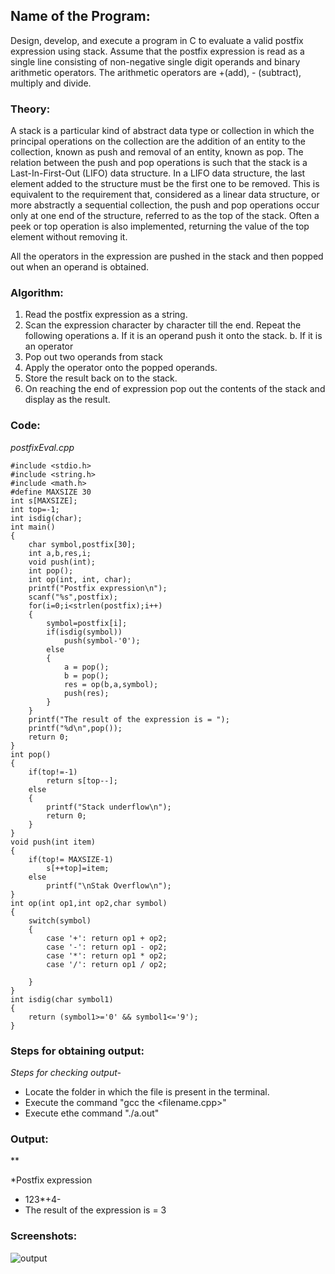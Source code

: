 ## Name of the Program:
Design, develop, and execute a program in C to evaluate a valid postfix expression using stack. 
Assume that the postfix expression is read as a single line consisting of non-negative 
single digit operands and binary arithmetic operators. 
The arithmetic operators are +(add), - (subtract), multiply and divide. 

### Theory:
A stack is a particular kind of abstract data type or collection in which the principal operations on the collection are the addition of an entity to the collection, known as push and removal of an entity, known as pop. The relation between the push and pop operations is such that the stack is a Last-In-First-Out (LIFO) data structure. In a LIFO data structure, the last element added to the structure must be the first one to be removed. This is equivalent to the requirement that, considered as a linear data structure, or more abstractly a sequential collection, the push and pop operations occur only at one end of the structure, referred to as the top of the stack. Often a peek or top operation is also implemented, returning the value of the top element without removing it.

All the operators in the expression are pushed in the stack and then popped out when an operand is obtained.


### Algorithm:
1. Read the postfix expression as a string.
2. Scan the expression character by character till the end. Repeat the following operations
   a.  If it is an operand push it onto the stack.
   b.  If it is an operator
1. Pop out two operands from stack
2. Apply the operator onto the popped operands.
3. Store the result back on to the stack.
4. On reaching the end of expression pop out the contents of the stack and
display as the result.


### Code: 
*postfixEval.cpp*


    #include <stdio.h>
    #include <string.h>
    #include <math.h>
    #define MAXSIZE 30
    int s[MAXSIZE];
    int top=-1;
    int isdig(char);
    int main()
    {
    	char symbol,postfix[30];
    	int a,b,res,i;
    	void push(int);
    	int pop();
    	int op(int, int, char);
    	printf("Postfix expression\n");
    	scanf("%s",postfix);
    	for(i=0;i<strlen(postfix);i++)
    	{
    		symbol=postfix[i];
    		if(isdig(symbol))
    			push(symbol-'0');
    		else
    		{
    			a = pop();
    			b = pop();
    			res = op(b,a,symbol);
    			push(res);
    		}
    	}
    	printf("The result of the expression is = ");
    	printf("%d\n",pop());
    	return 0;
    }
    int pop()
    {
    	if(top!=-1)
    		return s[top--];
    	else
    	{
    		printf("Stack underflow\n");
    		return 0;
    	}
    }
    void push(int item)
    {
    	if(top!= MAXSIZE-1)
    		s[++top]=item;
    	else
    		printf("\nStak Overflow\n");
    }
    int op(int op1,int op2,char symbol)
    {
    	switch(symbol)
    	{
    		case '+': return op1 + op2;
    		case '-': return op1 - op2;
    		case '*': return op1 * op2;
    		case '/': return op1 / op2;
    		
    	}
    }
    int isdig(char symbol1)
    {
    	return (symbol1>='0' && symbol1<='9');
    }


### Steps for obtaining output:
*Steps for checking output-* 

* Locate the folder in which the file is present in the terminal.
* Execute the command "gcc the <filename.cpp>"
* Execute ethe command "./a.out"

### Output:
**

*Postfix expression
* 123*+4- 
* The result of the expression is = 3

### Screenshots:


![output](postfixEval.png)



